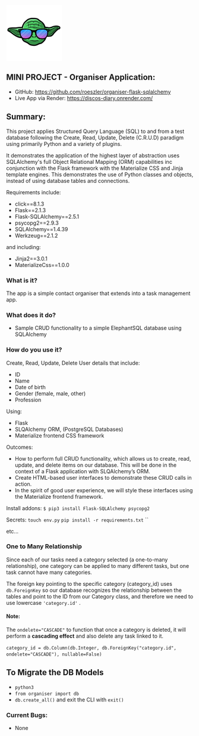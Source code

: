[![YK logo](organiser/static/img/yodaKode-sml.png)](https://github.com/roeszler) 

## MINI PROJECT - Organiser Application:
* GitHub: https://github.com/roeszler/organiser-flask-sqlalchemy
* Live App via Render: https://discos-diary.onrender.com/

## Summary:
This project applies Structured Query Language (SQL) to and from a test database following the Create, Read, Update, Delete (C.R.U.D) paradigm using primarily Python and a variety of plugins. 

It demonstrates the application of the highest layer of abstraction uses SQLAlchemy's full Object Relational Mapping (ORM) capabilities inc conjunction with the Flask framework with the Materialize CSS and Jinja template engines. This demonstrates the use of Python classes and objects, instead of using database tables and connections. 

Requirements include:
* click==8.1.3
* Flask==2.1.3
* Flask-SQLAlchemy==2.5.1
* psycopg2==2.9.3
* SQLAlchemy==1.4.39
* Werkzeug==2.1.2

and including:

* Jinja2==3.0.1
* MaterializeCss==1.0.0

### What is it?
The app is a simple contact organiser that extends into a task management app.
### What does it do?
* Sample CRUD functionality to a simple ElephantSQL database using SQLAlchemy
### How do you use it?
Create, Read, Update, Delete User details that include:
* ID
* Name
* Date of birth
* Gender (female, male, other)
* Profession

Using:
* Flask
* SLQAlchemy ORM,  (PostgreSQL Databases)
* Materialize frontend CSS framework


Outcomes:
* How to perform full CRUD functionality, which allows us to create, read, update, and delete items on our database. This will be done in the context of a Flask application with SLQAlchemy’s ORM.
* Create HTML-based user interfaces to demonstrate these CRUD calls in action.
* In the spirit of good user experience, we will style these interfaces using the Materialize frontend framework.

Install addons:
`$ pip3 install Flask-SQLAlchemy psycopg2`

Secrets:
`touch env.py`
`pip install -r requirements.txt`
``

etc...

### One to Many Relationship
Since each of our tasks need a category selected (a one-to-many relationship), one category can be applied to many different tasks, but one task cannot have many categories. 

The foreign key pointing to the specific category (category_id) uses `db.ForeignKey` so our database recognizes the relationship between the tables
and point to the ID from our Category class, and therefore we need to use lowercase `'category.id'` .

#### Note:
The `ondelete="CASCADE"` to function that once a category is deleted, it will perform a **cascading effect** and also delete any task linked to it.

`category_id = db.Column(db.Integer, db.ForeignKey("category.id", ondelete="CASCADE"), nullable=False)`

## To Migrate the DB Models
* `python3`
* `from organiser import db`
* `db.create_all()`
and exit the CLI with `exit()`

### Current Bugs:
- None
